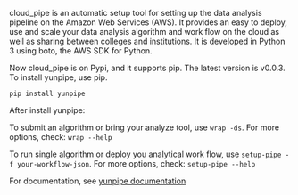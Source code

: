 cloud_pipe is an automatic setup tool for setting up the data analysis pipeline on the Amazon Web Services (AWS). It provides an easy to deploy, use and scale your data analysis algorithm and work flow on the cloud as well as sharing between colleges and institutions. It is developed in Python 3 using boto, the AWS SDK for Python.

Now cloud_pipe is on Pypi, and it supports pip. The latest version is v0.0.3. To install yunpipe, use pip.
```
pip install yunpipe
``` 

After install yunpipe:

To submit an algorithm or bring your analyze tool, use `wrap -ds`. For more options, check: `wrap --help`

To run single algorithm or deploy you analytical work flow, use `setup-pipe -f your-workflow-json`. For more options, check: `setup-pipe --help`

For documentation, see [yunpipe documentation](http://cloud-pipe.readthedocs.io/en/latest/)
